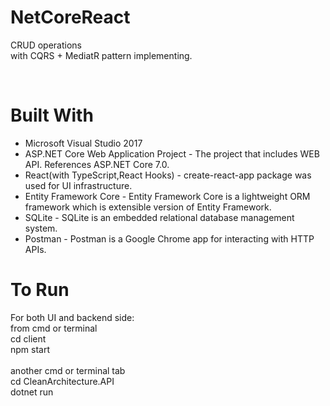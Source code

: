 # NetCoreReact
CRUD operations<br>
with CQRS + MediatR pattern implementing. <br>
<p>&nbsp;</p>

# Built With
<ul>
<li>Microsoft Visual Studio 2017</li>
<li>ASP.NET Core Web Application Project - The project that includes WEB API. References ASP.NET Core 7.0. </li>
 <li>React(with TypeScript,React Hooks) - create-react-app package was used for UI infrastructure.</li> 
<li>Entity Framework Core - Entity Framework Core is a lightweight ORM framework which is extensible version of Entity Framework.</li>
<li>SQLite - SQLite is an embedded relational database management system.</li>
<li>Postman - Postman is a Google Chrome app for interacting with HTTP APIs.</li>
</ul>

# To Run

For both UI and backend side: <br>
from cmd or terminal  <br>
cd client <br>
npm start <br>
 <br>
another cmd or terminal tab <br>
cd CleanArchitecture.API  <br>
dotnet run  <br>
